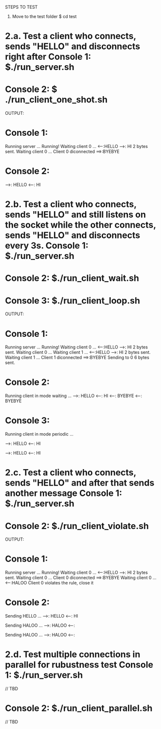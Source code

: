 STEPS TO TEST

1. Move to the test folder
$ cd test

2.a. Test a client who connects, sends "HELLO" and disconnects right after
Console 1: $./run_server.sh
==========

Console 2: $ ./run_client_one_shot.sh
=========

OUTPUT:

Console 1:
=========
Running server ...
Running!
Waiting client 0 ...
<--:HELLO
-->: HI
2 bytes sent.
Waiting client 0 ...
Client 0 diconnected
==>:BYEBYE

Console 2:
==========
-->: HELLO
<--: HI

2.b. Test a client who connects, sends "HELLO" and still listens on the socket while the other connects, sends "HELLO" and disconnects every 3s.
Console 1: $./run_server.sh
==========

Console 2: $./run_client_wait.sh
==========

Console 3: $./run_client_loop.sh
==========

OUTPUT:

Console 1: 
==========
Running server ...
Running!
Waiting client 0 ...
<--:HELLO
-->: HI
2 bytes sent.
Waiting client 0 ...
Waiting client 1 ...
<--:HELLO
-->: HI
2 bytes sent.
Waiting client 1 ...
Client 1 diconnected
 ==>:BYEBYE
Sending to 0
6 bytes sent.


Console 2: 
==========
Running client in mode waiting ...
-->: HELLO
<--: HI
<--: BYEBYE
<--: BYEBYE


Console 3: 
==========
Running client in mode periodic ...

-->: HELLO
<--: HI

-->: HELLO
<--: HI


2.c. Test a client who connects, sends "HELLO" and after that sends another message
Console 1: $./run_server.sh
==========

Console 2: $./run_client_violate.sh
==========

OUTPUT:

Console 1: 
==========
Running server ...
Running!
Waiting client 0 ...
<--:HELLO
-->: HI
2 bytes sent.
Waiting client 0 ...
Client 0 diconnected
 ==>:BYEBYE
Waiting client 0 ...
<--:HALOO
Client 0 violates the rule, close it

Console 2: 
==========
Sending HELLO  ...
-->: HELLO
<--: HI

Sending HALOO  ...
-->: HALOO
<--: 

Sending HALOO  ...
-->: HALOO
<--: 

2.d. Test multiple connections in parallel for rubustness test
Console 1: $./run_server.sh
==========
// TBD

Console 2: $./run_client_parallel.sh
==========
// TBD
